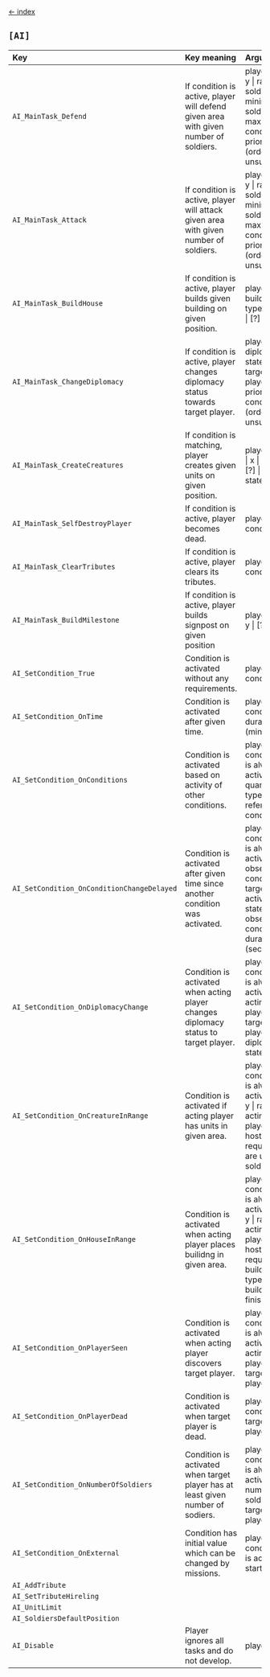 [← index](../index.md)

## `[AI]`
| Key                                        | Key meaning                                                                          | Arguments                                                                                                                                      |
|:-------------------------------------------|:-------------------------------------------------------------------------------------|:-----------------------------------------------------------------------------------------------------------------------------------------------|
| `AI_MainTask_Defend`                       | If condition is active, player will defend given area with given number of soldiers. | player \| x \| y \| radius \| soldiers minimum \| soldiers maximum \| condition \| priority (order unsure [?])                                 |
| `AI_MainTask_Attack`                       | If condition is active, player will attack given area with given number of soldiers. | player \| x \| y \| radius \| soldiers minimum \| soldiers maximum \| condition \| priority (order unsure [?])                                 |
| `AI_MainTask_BuildHouse`                   | If condition is active, player builds given building on given position.              | player \| building type \| x \| y \| [?] \| [?]                                                                                                |
| `AI_MainTask_ChangeDiplomacy`              | If condition is active, player changes diplomacy status towards target player.       | player \| diplomacy state \| target player \| priority \| condition (order unsure [?])                                                         |
| `AI_MainTask_CreateCreatures`              | If condition is matching, player creates given units on given position.              | player \| [?] \| x \| y \| [?] \| [?] \| [?] \| is state active                                                                                |
| `AI_MainTask_SelfDestroyPlayer`            | If condition is active, player becomes dead.                                         | player \| condition                                                                                                                            |
| `AI_MainTask_ClearTributes`                | If condition is active, player clears its tributes.                                  | player \| condition                                                                                                                            |
| `AI_MainTask_BuildMilestone`               | If condition is active, player builds signpost on given position                     | player \| x \| y \| [?] \| [?]                                                                                                                 |
| `AI_SetCondition_True`                     | Condition is activated without any requirements.                                     | player \| condition                                                                                                                            |
| `AI_SetCondition_OnTime`                   | Condition is activated after given time.                                             | player \| condition \| duration (minutes)                                                                                                      |
| `AI_SetCondition_OnConditions`             | Condition is activated based on activity of other conditions.                        | player \| condition \| is always active \| quantifier type \| * referenced conditions                                                          |
| `AI_SetCondition_OnConditionChangeDelayed` | Condition is activated after given time since another condition was activated.       | player \| condition \| is always active \| observed condition \| target activity state of observed condition \| duration (seconds)             |
| `AI_SetCondition_OnDiplomacyChange`        | Condition is activated when acting player changes diplomacy status to target player. | player \| condition \| is always active \| acting player \| target player \| diplomacy state                                                   |
| `AI_SetCondition_OnCreatureInRange`        | Condition is activated if acting player has units in given area.                     | player \| condition \| is alwyys active \| x \| y \| radius \| acting player \| is hostility required \| are units soldiers                    |
| `AI_SetCondition_OnHouseInRange`           | Condition is activated when acting player places builidng in given area.             | player \| condition \| is always active \| x \| y \| radius \| acting player \| is hostility required \| building type \| is building finished |
| `AI_SetCondition_OnPlayerSeen`             | Condition is activated when acting player discovers target player.                   | player \| condition \| is always active \| acting player \| target player                                                                      |
| `AI_SetCondition_OnPlayerDead`             | Condition is activated when target player is dead.                                   | player \| condition \| target player                                                                                                           |
| `AI_SetCondition_OnNumberOfSoldiers`       | Condition is activated when target player has at least given number of sodiers.      | player \| condition \| is always active \| number of soldiers \| target player                                                                 |
| `AI_SetCondition_OnExternal`               | Condition has initial value which can be changed by missions.                        | player \| condition \| is active on start                                                                                                      |
| `AI_AddTribute`                            |                                                                                      |                                                                                                                                                |
| `AI_SetTributeHireling`                    |                                                                                      |                                                                                                                                                |
| `AI_UnitLimit`                             |                                                                                      |                                                                                                                                                |
| `AI_SoldiersDefaultPosition`               |                                                                                      |                                                                                                                                                |
| `AI_Disable`                               | Player ignores all tasks and do not develop.                                         | player                                                                                                                                         |